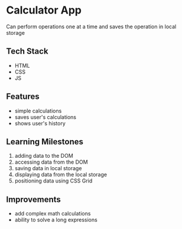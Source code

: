 # Calculator App

Can perform operations one at a time and saves the operation in local storage

## Tech Stack
- HTML
- CSS
- JS

## Features
- simple calculations
- saves user's calculations
- shows user's history

## Learning Milestones
1. adding data to the DOM
2. accessing data from the DOM
3. saving data in local storage
4. displaying data from the local storage
5. positioning data using CSS Grid

## Improvements
- add complex math calculations
- ability to solve a long expressions